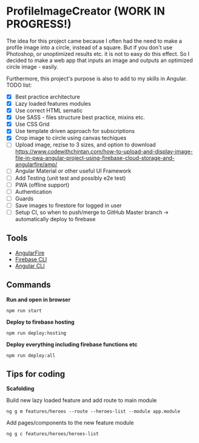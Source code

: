 # ProfileImageCreator (WORK IN PROGRESS!)

The idea for this project came because I often had the need to make a profile image into a circle, instead of a square. But if you don't use Photoshop, or unoptimized results etc. it is not to easy do this effect. So I decided to make a web app that inputs an image and outputs an optimized circle image - easily.

Furthermore, this project's purpose is also to add to my skills in Angular. TODO list:

- [x] Best practice architecture
- [x] Lazy loaded features modules
- [x] Use correct HTML sematic
- [x] Use SASS - files structure best practice, mixins etc.
- [x] Use CSS Grid
- [x] Use template driven approach for subscriptions
- [x] Crop image to circle using canvas techiques
- [ ] Upload image, rezise to 3 sizes, and option to download https://www.codewithchintan.com/how-to-upload-and-display-image-file-in-pwa-angular-project-using-firebase-cloud-storage-and-angularfire/amp/
- [ ] Angular Material or other useful UI Framework
- [ ] Add Testing (unit test and possibly e2e test)
- [ ] PWA (offline support)
- [ ] Authentication
- [ ] Guards
- [ ] Save images to firestore for logged in user
- [ ] Setup CI, so when to push/merge to GitHub Master branch -> automatically deploy to firebase

## Tools

- [AngularFire](https://github.com/angular/angularfire)
- [Firebase CLI](https://firebase.google.com/docs/cli)
- [Angular CLI](https://github.com/angular/angular-cli)

## Commands

**Run and open in browser**

`npm run start`

**Deploy to firebase hosting**

`npm run deploy:hosting`

**Deploy everything including firebase functions etc**

`npm run deploy:all`

## Tips for coding
**Scafolding**

Build new lazy loaded feature and add route to main module

`ng g m features/heroes --route --heroes-list --module app.module`

Add pages/components to the new feature module

`ng g c features/heroes/heroes-list`

